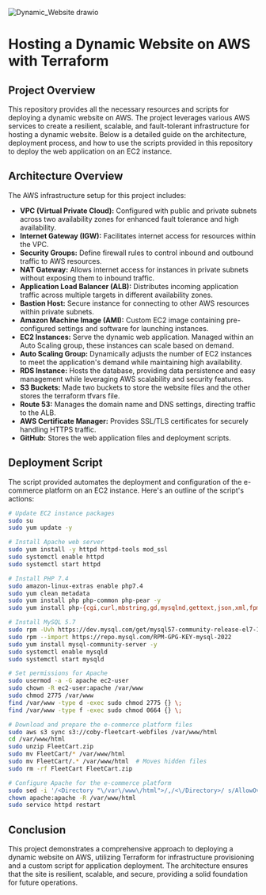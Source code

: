 ![Dynamic_Website drawio](https://github.com/RockiestSpy7/dynamic-website/assets/125578099/8301408b-69ab-47e2-85ca-70381ee33f1e)

# Hosting a Dynamic Website on AWS with Terraform

## Project Overview

This repository provides all the necessary resources and scripts for deploying a dynamic website on AWS. The project leverages various AWS services to create a resilient, scalable, and fault-tolerant infrastructure for hosting a dynamic website. Below is a detailed guide on the architecture, deployment process, and how to use the scripts provided in this repository to deploy the web application on an EC2 instance.

## Architecture Overview

The AWS infrastructure setup for this project includes:

- **VPC (Virtual Private Cloud):** Configured with public and private subnets across two availability zones for enhanced fault tolerance and high availability.
- **Internet Gateway (IGW):** Facilitates internet access for resources within the VPC.
- **Security Groups:** Define firewall rules to control inbound and outbound traffic to AWS resources.
- **NAT Gateway:** Allows internet access for instances in private subnets without exposing them to inbound traffic.
- **Application Load Balancer (ALB):** Distributes incoming application traffic across multiple targets in different availability zones.
- **Bastion Host:** Secure instance for connecting to other AWS resources within private subnets.
- **Amazon Machine Image (AMI):** Custom EC2 image containing pre-configured settings and software for launching instances.
- **EC2 Instances:** Serve the dynamic web application. Managed within an Auto Scaling group, these instances can scale based on demand.
- **Auto Scaling Group:** Dynamically adjusts the number of EC2 instances to meet the application's demand while maintaining high availability.
- **RDS Instance:** Hosts the database, providing data persistence and easy management while leveraging AWS scalability and security features.
- **S3 Buckets:** Made two buckets to store the website files and the other stores the terraform tfvars file.
- **Route 53:** Manages the domain name and DNS settings, directing traffic to the ALB.
- **AWS Certificate Manager:** Provides SSL/TLS certificates for securely handling HTTPS traffic.
- **GitHub:** Stores the web application files and deployment scripts.

## Deployment Script

The script provided automates the deployment and configuration of the e-commerce platform on an EC2 instance. Here's an outline of the script's actions:

```bash
# Update EC2 instance packages
sudo su
sudo yum update -y

# Install Apache web server
sudo yum install -y httpd httpd-tools mod_ssl
sudo systemctl enable httpd
sudo systemctl start httpd

# Install PHP 7.4
sudo amazon-linux-extras enable php7.4
sudo yum clean metadata
sudo yum install php php-common php-pear -y
sudo yum install php-{cgi,curl,mbstring,gd,mysqlnd,gettext,json,xml,fpm,intl,zip} -y

# Install MySQL 5.7
sudo rpm -Uvh https://dev.mysql.com/get/mysql57-community-release-el7-11.noarch.rpm
sudo rpm --import https://repo.mysql.com/RPM-GPG-KEY-mysql-2022
sudo yum install mysql-community-server -y
sudo systemctl enable mysqld
sudo systemctl start mysqld

# Set permissions for Apache
sudo usermod -a -G apache ec2-user
sudo chown -R ec2-user:apache /var/www
sudo chmod 2775 /var/www
find /var/www -type d -exec sudo chmod 2775 {} \;
find /var/www -type f -exec sudo chmod 0664 {} \;

# Download and prepare the e-commerce platform files
sudo aws s3 sync s3://coby-fleetcart-webfiles /var/www/html
cd /var/www/html
sudo unzip FleetCart.zip
sudo mv FleetCart/* /var/www/html
sudo mv FleetCart/.* /var/www/html  # Moves hidden files
sudo rm -rf FleetCart FleetCart.zip

# Configure Apache for the e-commerce platform
sudo sed -i '/<Directory "\/var\/www\/html">/,/<\/Directory>/ s/AllowOverride None/AllowOverride All/' /etc/httpd/conf/httpd.conf
chown apache:apache -R /var/www/html
sudo service httpd restart
```


## Conclusion

This project demonstrates a comprehensive approach to deploying a dynamic website on AWS, utilizing Terraform for infrastructure provisioning and a custom script for application deployment. The architecture ensures that the site is resilient, scalable, and secure, providing a solid foundation for future operations.
